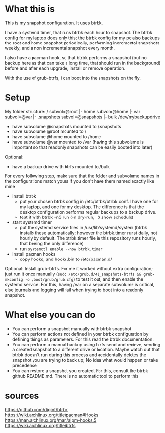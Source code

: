 # What this is
This is my snapshot configuration. It uses btrbk.

I have a systemd timer, that runs btrbk each hour to snapshot. The btrbk config for my laptop does only this; the btrbk config for my pc also backups the root and home snapshot periodically, performing incremental snapshots weekly, and a non incremental snapshot every month.

I also have a pacman hook, so that btrbk performs a snapshot (but no backup here as that can take a long time, that should run in the background) before and after each upgrade, install or remove operation.

With the use of grub-btrfs, i can boot into the snapshots on the fly.

# Setup
My folder structure:
/               subvol=@root
|- home         subvol=@home
|- var          subvol=@var
|- .snapshots   subvol=@snapshots
|- bulk         /dev/mybackupdrive


- have subvolume @snapshots mounted to /.snapshots
- have subvolume @root mounted to /
- have subvolume @home mounted to /home
- have subvolume @var mounted to /var (having this subvolume is important so that readonly snapshots can be easily booted into later)

Optional:
- have a backup drive with btrfs mounted to /bulk

For every following step, make sure that the folder and subvolume names in the configurations match yours if you don't have them named exactly like mine
- install btrbk
    - put your chosen btrbk config in /etc/btrbk/btrbk.conf. I have one for my laptop, and one for my desktop. The difference is that the desktop configuration performs regular backups to a backup drive.
    - test it with btrbk -nS run (-n dry-run, -S show schedule)
- start systemd timer
    - put the systemd service files in /usr/lib/systemd/system (btrbk installs these automatically; however the btrbk.timer runst daily, not hourly by default. The btrbk.timer file in this repository runs hourly, that beeing the only difference)
    - run `systemctl enable --now btrbk.timer`
- install pacman hooks
    - copy hooks, and hooks.bin to /etc/pacman.d/

Optional:
Install grub-btrfs. For me it worked without extra configuration; just run it once manually (`sudo /etc/grub.d/41_snapshots-btrfs && grub-mkconfig -o /boot/grub/grub.cfg`) to test it out, and then enable the systemd service. For this, having /var on a separate subvolume is critical, else journals and logging will fail when trying to boot into a readonly snapshot.

# What else you can do
- You can perform a snapshot manually with btrbk snapshot
- You can perform actions not defined in your btrbk configuration by defining things as parameters. For this read the btrbk documentation.
- You can perform a manual backup using btrfs send and recieve, sending a created snapshot to a different drive or location. Maybe watch out that btrbk doesn't run during this process and accidentally deletes the snapshot you are trying to back up; No idea what would happen or take precedence
- You can restore a snapshot you created. For this, consult the btrbk github README.md. There is no automatic tool to perform this

# sources
https://github.com/digint/btrbk
https://wiki.archlinux.org/title/pacman#Hooks
https://man.archlinux.org/man/alpm-hooks.5
https://wiki.archlinux.org/title/btrfs
